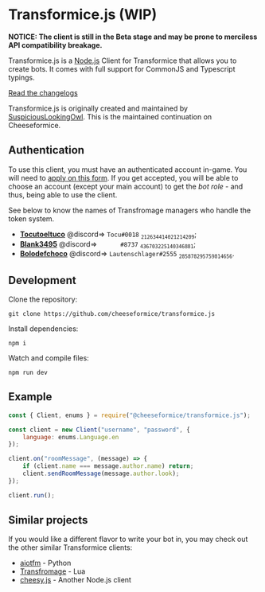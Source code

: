 # Transformice.js (WIP)

**NOTICE: The client is still in the Beta stage and may be prone to merciless API compatibility breakage.**

Transformice.js is a [Node.js](https://nodejs.org) Client for Transformice that allows you to create bots. It comes with full support for CommonJS and Typescript typings.

<!-- WIP -->
<!--[Read the docs](https://transformice-js.netlify.app/docs/)-->
[Read the changelogs](https://github.com/cheeseformice/transformice.js/blob/main/CHANGELOG.md)

Transformice.js is originally created and maintained by [SuspiciousLookingOwl](https://github.com/SuspiciousLookingOwl/transformice.js). This is the maintained continuation on Cheeseformice.

## Authentication

To use this client, you must have an authenticated account in-game. You will need to [apply on this form](https://forms.gle/N6Et1hLGQ9hmg95F6). If you get accepted, you will be able to choose an account (except your main account) to get the _bot role_ - and thus, being able to use the client.

See below to know the names of Transfromage managers who handle the token system.
- **[Tocutoeltuco](https://github.com/Tocutoeltuco)** @discord=> `Tocu#0018` <sub>`212634414021214209`</sub>;
- **[Blank3495](https://github.com/Blank3495)** @discord=> `󠂪󠂪 󠂪󠂪 󠂪󠂪󠂪󠂪 󠂪󠂪 󠂪󠂪󠂪󠂪 󠂪󠂪 󠂪󠂪#8737` <sub>`436703225140346881`</sub>;
- **[Bolodefchoco](https://github.com/Lautenschlager-id)** @discord=> `Lautenschlager#2555` <sub>`285878295759814656`</sub>.

## Development

Clone the repository:

```
git clone https://github.com/cheeseformice/transformice.js
```

Install dependencies:

```
npm i
```

Watch and compile files:

```
npm run dev
```

## Example

```js
const { Client, enums } = require("@cheeseformice/transformice.js");

const client = new Client("username", "password", {
	language: enums.Language.en
});

client.on("roomMessage", (message) => {
	if (client.name === message.author.name) return;
	client.sendRoomMessage(message.author.look);
});

client.run();
```

## Similar projects

If you would like a different flavor to write your bot in, you may check out the other similar Transformice clients:

* [aiotfm](https://github.com/Athesdrake/aiotfm) - Python
* [Transfromage](https://github.com/Tocutoeltuco/transfromage) - Lua
* [cheesy.js](https://github.com/Turkitutu/cheesy.js) - Another Node.js client
